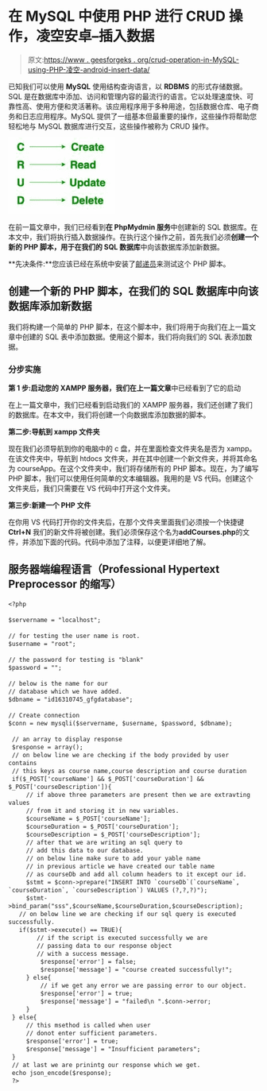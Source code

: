 # 在 MySQL 中使用 PHP 进行 CRUD 操作，凌空安卓–插入数据

> 原文:[https://www . geesforgeks . org/crud-operation-in-MySQL-using-PHP-凌空-android-insert-data/](https://www.geeksforgeeks.org/crud-operation-in-mysql-using-php-volley-android-insert-data/)

已知我们可以使用 **MySQL** 使用结构查询语言，以 **RDBMS** 的形式存储数据。SQL 是在数据库中添加、访问和管理内容的最流行的语言。它以处理速度快、可靠性高、使用方便和灵活著称。该应用程序用于多种用途，包括数据仓库、电子商务和日志应用程序。MySQL 提供了一组基本但最重要的操作，这些操作将帮助您轻松地与 MySQL 数据库进行交互，这些操作被称为 CRUD 操作。

![](img/1f9de501135c0b145134173a81a59ef1.png)

在前一篇文章中，我们已经看到**在 PhpMydmin 服务**中创建新的 SQL 数据库。在本文中，我们将执行插入数据操作。在执行这个操作之前，首先我们必须**创建一个新的 PHP 脚本，用于在我们的 SQL 数据库**中向该数据库添加新数据。

**先决条件:**您应该已经在系统中安装了[邮递员](https://www.geeksforgeeks.org/introduction-postman-api-development/)来测试这个 PHP 脚本。

## **创建一个新的 PHP 脚本，在我们的 SQL 数据库**中向该数据库添加新数据

我们将构建一个简单的 PHP 脚本，在这个脚本中，我们将用于向我们在上一篇文章中创建的 SQL 表中添加数据。使用这个脚本，我们将向我们的 SQL 表添加数据。

### **分步实施**

**第 1 步:启动您的 XAMPP 服务器，我们在上一篇文章**中已经看到了它的启动

在上一篇文章中，我们已经看到启动我们的 XAMPP 服务器，我们还创建了我们的数据库。在本文中，我们将创建一个向数据库添加数据的脚本。

**第二步:导航到 xampp 文件夹**

现在我们必须导航到你的电脑中的 c 盘，并在里面检查文件夹名是否为 xampp。在该文件夹中，导航到 htdocs 文件夹，并在其中创建一个新文件夹，并将其命名为 courseApp。在这个文件夹中，我们将存储所有的 PHP 脚本。现在，为了编写 PHP 脚本，我们可以使用任何简单的文本编辑器。我用的是 VS 代码。创建这个文件夹后，我们只需要在 VS 代码中打开这个文件夹。

**第三步:新建一个 PHP 文件**

在你用 VS 代码打开你的文件夹后，在那个文件夹里面我们必须按一个快捷键 **Ctrl+N** 我们的新文件将被创建。我们必须保存这个名为**addCourses.php**的文件，并添加下面的代码。代码中添加了注释，以便更详细地了解。

## 服务器端编程语言（Professional Hypertext Preprocessor 的缩写）

```
<?php

$servername = "localhost";

// for testing the user name is root.
$username = "root";

// the password for testing is "blank"
$password = "";

// below is the name for our
// database which we have added.
$dbname = "id16310745_gfgdatabase";

// Create connection
$conn = new mysqli($servername, $username, $password, $dbname);

 // an array to display response
 $response = array();
 // on below line we are checking if the body provided by user contains
 // this keys as course name,course description and course duration
 if($_POST['courseName'] && $_POST['courseDuration'] && $_POST['courseDescription']){
     // if above three parameters are present then we are extravting values
     // from it and storing it in new variables.
     $courseName = $_POST['courseName'];
     $courseDuration = $_POST['courseDuration'];
     $courseDescription = $_POST['courseDescription'];
     // after that we are writing an sql query to
     // add this data to our database.
     // on below line make sure to add your yable name
     // in previous article we have created our table name
     // as courseDb and add all column headers to it except our id.
     $stmt = $conn->prepare("INSERT INTO `courseDb`(`courseName`, `courseDuration`, `courseDescription`) VALUES (?,?,?)");
     $stmt->bind_param("sss",$courseName,$courseDuration,$courseDescription);
   // on below line we are checking if our sql query is executed successfully.
   if($stmt->execute() == TRUE){
        // if the script is executed successfully we are
        // passing data to our response object
        // with a success message.
         $response['error'] = false;
         $response['message'] = "course created successfully!";
     } else{
         // if we get any error we are passing error to our object.
         $response['error'] = true;
         $response['message'] = "failed\n ".$conn->error;
     }
 } else{
     // this msethod is called when user
     // donot enter sufficient parameters.
     $response['error'] = true;
     $response['message'] = "Insufficient parameters";
 }
 // at last we are prinintg our response which we get.
 echo json_encode($response);
 ?>
```